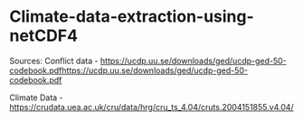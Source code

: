 # Climate-data-extraction-using-netCDF4 

Sources:
Conflict data - https://ucdp.uu.se/downloads/ged/ucdp-ged-50-codebook.pdfhttps://ucdp.uu.se/downloads/ged/ucdp-ged-50-codebook.pdf

Climate Data - https://crudata.uea.ac.uk/cru/data/hrg/cru_ts_4.04/cruts.2004151855.v4.04/




